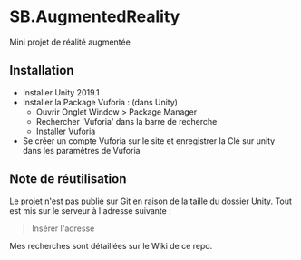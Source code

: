 # SB.AugmentedReality
Mini projet de réalité augmentée

## Installation

- Installer Unity 2019.1
- Installer la Package Vuforia : 
  (dans Unity)
  - Ouvrir Onglet Window > Package Manager
  - Rechercher 'Vuforia' dans la barre de recherche
  - Installer Vuforia
- Se créer un compte Vuforia sur le site et enregistrer la Clé sur unity dans les paramètres de Vuforia

## Note de réutilisation

Le projet n'est pas publié sur Git en raison de la taille du dossier Unity. Tout est mis sur le serveur à l'adresse suivante : 
> Insérer l'adresse

Mes recherches sont détaillées sur le Wiki de ce repo.
